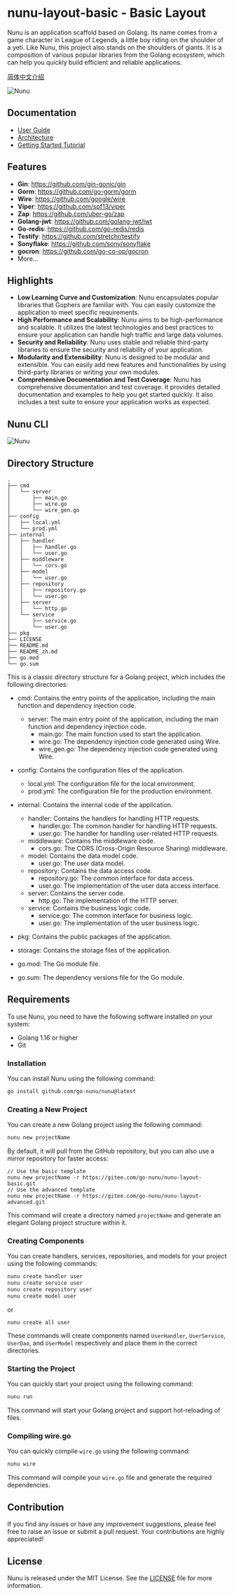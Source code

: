 # nunu-layout-basic - Basic Layout

Nunu is an application scaffold based on Golang. Its name comes from a game character in League of Legends, a little boy riding on the shoulder of a yeti. Like Nunu, this project also stands on the shoulders of giants. It is a composition of various popular libraries from the Golang ecosystem, which can help you quickly build efficient and reliable applications.

[简体中文介绍](https://github.com/go-nunu/nunu-layout-basic/blob/main/README_zh.md)

![Nunu](https://github.com/go-nunu/nunu/blob/main/.github/assets/banner.png)

## Documentation
* [User Guide](https://github.com/go-nunu/nunu/blob/main/docs/en/guide.md)
* [Architecture](https://github.com/go-nunu/nunu/blob/main/docs/en/architecture.md)
* [Getting Started Tutorial](https://github.com/go-nunu/nunu/blob/main/docs/en/tutorial.md)

## Features
- **Gin**: https://github.com/gin-gonic/gin
- **Gorm**: https://github.com/go-gorm/gorm
- **Wire**: https://github.com/google/wire
- **Viper**: https://github.com/spf13/viper
- **Zap**: https://github.com/uber-go/zap
- **Golang-jwt**: https://github.com/golang-jwt/jwt
- **Go-redis**: https://github.com/go-redis/redis
- **Testify**: https://github.com/stretchr/testify
- **Sonyflake**: https://github.com/sony/sonyflake
- **gocron**:  https://github.com/go-co-op/gocron
- More...

## Highlights
* **Low Learning Curve and Customization**: Nunu encapsulates popular libraries that Gophers are familiar with. You can easily customize the application to meet specific requirements.
* **High Performance and Scalability**: Nunu aims to be high-performance and scalable. It utilizes the latest technologies and best practices to ensure your application can handle high traffic and large data volumes.
* **Security and Reliability**: Nunu uses stable and reliable third-party libraries to ensure the security and reliability of your application.
* **Modularity and Extensibility**: Nunu is designed to be modular and extensible. You can easily add new features and functionalities by using third-party libraries or writing your own modules.
* **Comprehensive Documentation and Test Coverage**: Nunu has comprehensive documentation and test coverage. It provides detailed documentation and examples to help you get started quickly. It also includes a test suite to ensure your application works as expected.

## Nunu CLI

![Nunu](https://github.com/go-nunu/nunu/blob/main/.github/assets/screenshot.jpg)

## Directory Structure
```
.
├── cmd
│   └── server
│       ├── main.go
│       ├── wire.go
│       └── wire_gen.go
├── config
│   ├── local.yml
│   └── prod.yml
├── internal
│   ├── handler
│   │   ├── handler.go
│   │   └── user.go
│   ├── middleware
│   │   └── cors.go
│   ├── model
│   │   └── user.go
│   ├── repository
│   │   ├── repository.go
│   │   └── user.go
│   ├── server
│   │   └── http.go
│   └── service
│       ├── service.go
│       └── user.go
├── pkg
├── LICENSE
├── README.md
├── README_zh.md
├── go.mod
└── go.sum

```

This is a classic directory structure for a Golang project, which includes the following directories:

- cmd: Contains the entry points of the application, including the main function and dependency injection code.
  - server: The main entry point of the application, including the main function and dependency injection code.
    - main.go: The main function used to start the application.
    - wire.go: The dependency injection code generated using Wire.
    - wire_gen.go: The dependency injection code generated using Wire.

- config: Contains the configuration files of the application.
  - local.yml: The configuration file for the local environment.
  - prod.yml: The configuration file for the production environment.

- internal: Contains the internal code of the application.
  - handler: Contains the handlers for handling HTTP requests.
    - handler.go: The common handler for handling HTTP requests.
    - user.go: The handler for handling user-related HTTP requests.
  - middleware: Contains the middleware code.
    - cors.go: The CORS (Cross-Origin Resource Sharing) middleware.
  - model: Contains the data model code.
    - user.go: The user data model.
  - repository: Contains the data access code.
    - repository.go: The common interface for data access.
    - user.go: The implementation of the user data access interface.
  - server: Contains the server code.
    - http.go: The implementation of the HTTP server.
  - service: Contains the business logic code.
    - service.go: The common interface for business logic.
    - user.go: The implementation of the user business logic.

- pkg: Contains the public packages of the application.
- storage: Contains the storage files of the application.
- go.mod: The Go module file.
- go.sum: The dependency versions file for the Go module.

## Requirements
To use Nunu, you need to have the following software installed on your system:

* Golang 1.16 or higher
* Git

### Installation

You can install Nunu using the following command:

```bash
go install github.com/go-nunu/nunu@latest
```

### Creating a New Project

You can create a new Golang project using the following command:

```bash
nunu new projectName
```

By default, it will pull from the GitHub repository, but you can also use a mirror repository for faster access:

```
// Use the basic template
nunu new projectName -r https://gitee.com/go-nunu/nunu-layout-basic.git
// Use the advanced template
nunu new projectName -r https://gitee.com/go-nunu/nunu-layout-advanced.git
```

This command will create a directory named `projectName` and generate an elegant Golang project structure within it.

### Creating Components

You can create handlers, services, repositories, and models for your project using the following commands:

```bash
nunu create handler user
nunu create service user
nunu create repository user
nunu create model user
```
or
```
nunu create all user
```

These commands will create components named `UserHandler`, `UserService`, `UserDao`, and `UserModel` respectively and place them in the correct directories.

### Starting the Project

You can quickly start your project using the following command:

```bash
nunu run
```

This command will start your Golang project and support hot-reloading of files.

### Compiling wire.go

You can quickly compile `wire.go` using the following command:

```bash
nunu wire
```

This command will compile your `wire.go` file and generate the required dependencies.

## Contribution

If you find any issues or have any improvement suggestions, please feel free to raise an issue or submit a pull request. Your contributions are highly appreciated!

## License

Nunu is released under the MIT License. See the [LICENSE](LICENSE) file for more information.

